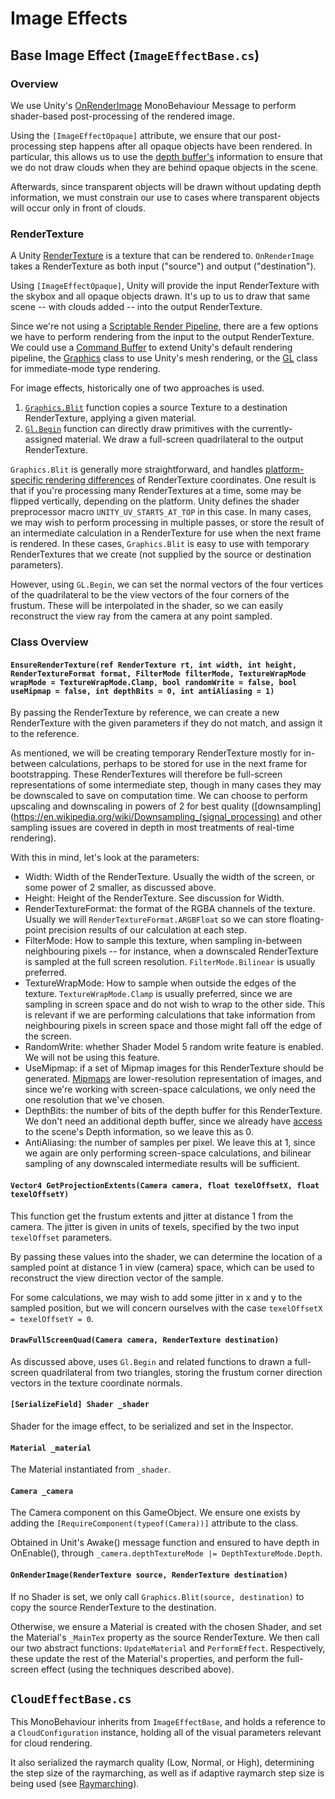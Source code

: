 # Image Effects

## Base Image Effect (`ImageEffectBase.cs`)

### Overview

We use Unity's [OnRenderImage](https://docs.unity3d.com/ScriptReference/MonoBehaviour.OnRenderImage.html)
MonoBehaviour Message to perform shader-based post-processing of the rendered image.

Using the `[ImageEffectOpaque]` attribute, we ensure that our post-processing step
happens after all opaque objects have been rendered. In particular, this allows
us to use the [depth buffer's](https://docs.unity3d.com/Manual/SL-DepthTextures.html)
information to ensure that we do not draw clouds when they are behind opaque objects
in the scene.

Afterwards, since transparent objects will be drawn without updating depth
information, we must constrain our use to cases where transparent objects will
occur only in front of clouds.

### RenderTexture

A Unity
[RenderTexture](https://docs.unity3d.com/ScriptReference/RenderTexture.html) is
a texture that can be rendered to. `OnRenderImage` takes a RenderTexture as both
input ("source") and output ("destination").

Using `[ImageEffectOpaque]`, Unity will provide the input RenderTexture with
the skybox and all opaque objects drawn. It's up to us to draw that same scene
-- with clouds added -- into the output RenderTexture.

Since we're not using a
[Scriptable Render Pipeline](https://docs.unity3d.com/Manual/ScriptableRenderPipeline.html),
there are a few options we have to perform rendering from the input to the output
RenderTexture. We could use a
[Command Buffer](https://docs.unity3d.com/Manual/GraphicsCommandBuffers.html)
to extend Unity's default rendering pipeline, the
[Graphics](https://docs.unity3d.com/ScriptReference/Graphics.html) class to
use Unity's mesh rendering, or the
[GL](https://docs.unity3d.com/ScriptReference/GL.html) class for immediate-mode
type rendering.

For image effects, historically one of two approaches is used.
1. [`Graphics.Blit`](https://docs.unity3d.com/ScriptReference/Graphics.Blit.html)
function copies a source Texture to a destination RenderTexture, applying a
given material.
2. [`Gl.Begin`](https://docs.unity3d.com/ScriptReference/GL.Begin.html) function
can directly draw primitives with the currently-assigned material. We draw a
full-screen quadrilateral to the output RenderTexture.

`Graphics.Blit` is generally more straightforward, and handles
[platform-specific rendering differences](https://docs.unity3d.com/Manual/SL-PlatformDifferences.html)
of RenderTexture coordinates. One result is that if you're processing many
RenderTextures at a time, some may be flipped vertically, depending on the platform.
Unity defines the shader preprocessor macro `UNITY_UV_STARTS_AT_TOP` in this case.
In many cases, we may wish to perform processing in multiple passes, or store the
result of an intermediate calculation in a RenderTexture for use when the next
frame is rendered. In these cases, `Graphics.Blit` is easy to use with
temporary RenderTextures that we create (not supplied by the source or
destination parameters).

However, using `GL.Begin`, we can set the normal vectors of the four vertices of
the quadrilateral to be the view vectors of the four corners of the frustum.
These will be interpolated in the shader, so we can easily reconstruct the view
ray from the camera at any point sampled.

### Class Overview

#### `EnsureRenderTexture(ref RenderTexture rt, int width, int height, RenderTextureFormat format, FilterMode filterMode, TextureWrapMode wrapMode = TextureWrapMode.Clamp, bool randomWrite = false, bool useMipmap = false, int depthBits = 0, int antiAliasing = 1)`

By passing the RenderTexture by reference, we can create a new RenderTexture with
the given parameters if they do not match, and assign it to the reference.

As mentioned, we will be creating temporary RenderTexture mostly for in-between
calculations, perhaps to be stored for use in the next frame for bootstrapping.
These RenderTextures will therefore be full-screen representations of some
intermediate step, though in many cases they may be downscaled to save on
computation time. We can choose to perform upscaling and downscaling in powers
of 2 for best quality
([downsampling](https://en.wikipedia.org/wiki/Downsampling_(signal_processing)
and other sampling issues are covered in depth in most treatments of
real-time rendering).

With this in mind, let's look at the parameters:

* Width: Width of the RenderTexture. Usually the width of the screen, or some
power of 2 smaller, as discussed above.
* Height: Height of the RenderTexture. See discussion for Width.
* RenderTextureFormat: the format of the RGBA channels of the texture. Usually
we will `RenderTextureFormat.ARGBFloat` so we can store floating-point precision
results of our calculation at each step.
* FilterMode: How to sample this texture, when sampling in-between neighbouring
pixels -- for instance, when a downscaled RenderTexture is sampled at the full
screen resolution. `FilterMode.Bilinear` is usually preferred.
* TextureWrapMode: How to sample when outside the edges of the texture.
`TextureWrapMode.Clamp` is usually preferred, since we are sampling in
screen space and do not wish to wrap to the other side. This is relevant if we
are performing calculations that take information from neighbouring pixels in
screen space and those might fall off the edge of the screen.
* RandomWrite: whether Shader Model 5 random write feature is enabled. We will
not be using this feature.
* UseMipmap: if a set of Mipmap images for this RenderTexture should be
generated. [Mipmaps](https://en.wikipedia.org/wiki/Mipmap) are lower-resolution
representation of images, and since we're working with screen-space calculations,
we only need the one resolution that we've chosen.
* DepthBits: the number of bits of the depth buffer for this RenderTexture.
We don't need an additional depth buffer, since we already have
[access](https://docs.unity3d.com/Manual/SL-DepthTextures.html) to the scene's
Depth information, so we leave this as 0.
* AntiAliasing: the number of samples per pixel. We leave this at 1, since we
again are only performing screen-space calculations, and bilinear sampling of
any downscaled intermediate results will be sufficient.

#### `Vector4 GetProjectionExtents(Camera camera, float texelOffsetX, float texelOffsetY)`

This function get the frustum extents and jitter at distance 1 from the camera.
The jitter is given in units of texels, specified by the two input `texelOffset`
parameters.

By passing these values into the shader, we can determine the location of a
sampled point at distance 1 in view (camera) space, which can be used to
reconstruct the view direction vector of the sample.

For some calculations, we may wish to add some jitter in x and y to the sampled
position, but we will concern ourselves with the case
`texelOffsetX = texelOffsetY = 0`.

#### `DrawFullScreenQuad(Camera camera, RenderTexture destination)`

As discussed above, uses `Gl.Begin` and related functions to drawn a full-screen
quadrilateral from two triangles, storing the frustum corner direction vectors
in the texture coordinate normals.

#### `[SerializeField] Shader _shader`
Shader for the image effect, to be serialized and set in the Inspector.

#### `Material _material`
The Material instantiated from `_shader`.

#### `Camera _camera`
The Camera component on this GameObject. We ensure one exists by adding the
`[RequireComponent(typeof(Camera))]` attribute to the class.

Obtained in Unit's Awake() message
function and ensured to have depth in OnEnable(), through
`_camera.depthTextureMode |= DepthTextureMode.Depth`.

#### `OnRenderImage(RenderTexture source, RenderTexture destination)`

If no Shader is set, we only call `Graphics.Blit(source, destination)` to
copy the source RenderTexture to the destination.

Otherwise, we ensure a Material is created with the chosen Shader,
and set the Material's `_MainTex` property as the source RenderTexture.
We then call our two abstract functions: `UpdateMaterial` and `PerformEffect`.
Respectively, these update the rest of the Material's properties, and perform
the full-screen effect (using the techniques described above).

## `CloudEffectBase.cs`

This MonoBehaviour inherits from `ImageEffectBase`, and holds a reference to
a `CloudConfiguration` instance, holding all of the visual parameters relevant
for cloud rendering.

It also serialized the raymarch quality (Low, Normal, or High),
determining the step size of the raymarching, as well as if adaptive raymarch
step size is being used (see [Raymarching](../Raymarching/Raymarching.md)).
